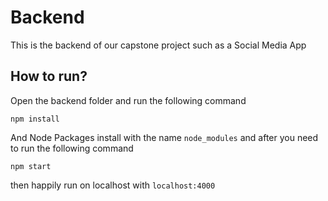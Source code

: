 # Backend
This is the backend of our capstone project such as a Social Media App

## How to run?

Open the backend folder and run the following command

```
npm install
```
And Node Packages install with the name `node_modules` and after you need to run the following command
```
npm start
```
then happily run on localhost with 
`localhost:4000`

